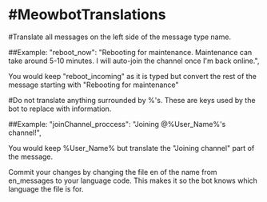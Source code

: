 #MeowbotTranslations
===================

#Translate all messages on the left side of the message type name.

##Example:
	"reboot_now": "Rebooting for maintenance. Maintenance can take around 5-10 minutes. I will auto-join the channel once I'm back online.",
	
You would keep "reboot_incoming" as it is typed but convert the rest of the message starting with "Rebooting for maintenance"

#Do not translate anything surrounded by %'s. These are keys used by the bot to replace with information.

##Example:
	"joinChannel_proccess": "Joining @%User_Name%'s channel!",
  
You would keep %User_Name% but translate the "Joining channel" part of the message.

Commit your changes by changing the file en of the name from en_messages to your language code. This makes it so the bot knows which language the file is for.
